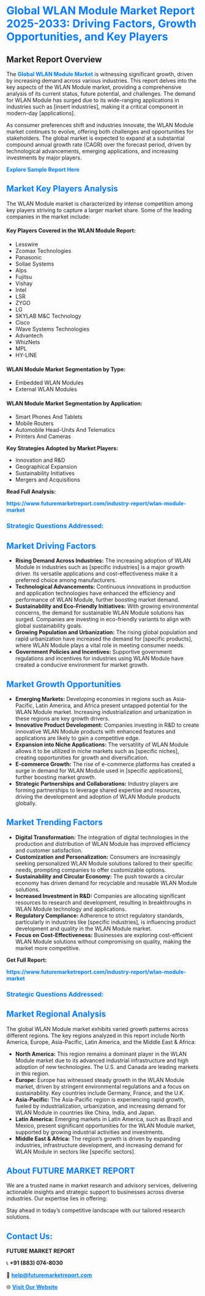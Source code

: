 <h1 style="color: #007BFF;">Global WLAN Module Market Report 2025-2033: Driving Factors, Growth Opportunities, and Key Players</h1>

<section id="overview">
<h2>Market Report Overview</h2>
<p>The <a href="https://www.futuremarketreport.com/industry-report/wlan-module-market" style="color: #007BFF; text-decoration: none;"><strong>Global WLAN Module Market</strong></a> is witnessing significant growth, driven by increasing demand across various industries. This report delves into the key aspects of the WLAN Module market, providing a comprehensive analysis of its current status, future potential, and challenges. The demand for WLAN Module has surged due to its wide-ranging applications in industries such as [insert industries], making it a critical component in modern-day [applications].</p>
<p>As consumer preferences shift and industries innovate, the WLAN Module market continues to evolve, offering both challenges and opportunities for stakeholders. The global market is expected to expand at a substantial compound annual growth rate (CAGR) over the forecast period, driven by technological advancements, emerging applications, and increasing investments by major players.</p>
</section>

<section id="overview">
<p><a href="https://www.futuremarketreport.com/request-sample/reportId=82322" style="color: #007BFF; text-decoration: none;"><strong>Explore Sample Report Here</strong></a></p>
</section>

<section id="key-players">
<h2 style="color: #007BFF;">Market Key Players Analysis</h2>
<p>The WLAN Module market is characterized by intense competition among key players striving to capture a larger market share. Some of the leading companies in the market include:</p>
<h4>Key Players Covered in the WLAN Module Report:</h4>
<ul><li>Lesswire</li><li>Zcomax Technologies</li><li>Panasonic</li><li>Sollae Systems</li><li>Alps</li><li>Fujitsu</li><li>Vishay</li><li>Intel</li><li>LSR</li><li>ZYGO</li><li>LG</li><li>SKYLAB M&amp;C Technology</li><li>Cisco</li><li>IWave Systems Technologies</li><li>Advantech</li><li>WhizNets</li><li>MPL</li><li>HY-LINE</li></ul>
<h4>WLAN Module Market Segmentation by Type:</h4>
<ul><li>Embedded WLAN Modules</li><li>External WLAN Modules</li></ul>

<h4>WLAN Module Market Segmentation by Application:</h4>
<ul><li>Smart Phones And Tablets</li><li>Mobile Routers</li><li>Automobile Head-Units And Telematics</li><li>Printers And Cameras</li></ul>
<p><strong>Key Strategies Adopted by Market Players:</strong></p>
<ul>
<li>Innovation and R&D</li>
<li>Geographical Expansion</li>
<li>Sustainability Initiatives</li>
<li>Mergers and Acquisitions</li>
</ul>
</section>

<section>
<p><strong>Read Full Analysis: </strong></p><a href="https://www.futuremarketreport.com/industry-report/wlan-module-market" style="color: #007BFF; text-decoration: none;"><strong>https://www.futuremarketreport.com/industry-report/wlan-module-market</strong></a>
<h3 style="color: #007BFF;">Strategic Questions Addressed:</h3>
</section>

<section id="driving-factors">
<h2 style="color: #007BFF;">Market Driving Factors</h2>
<ul>
<li><strong>Rising Demand Across Industries:</strong> The increasing adoption of WLAN Module in industries such as [specific industries] is a major growth driver. Its versatile applications and cost-effectiveness make it a preferred choice among manufacturers.</li>
<li><strong>Technological Advancements:</strong> Continuous innovations in production and application technologies have enhanced the efficiency and performance of WLAN Module, further boosting market demand.</li>
<li><strong>Sustainability and Eco-Friendly Initiatives:</strong> With growing environmental concerns, the demand for sustainable WLAN Module solutions has surged. Companies are investing in eco-friendly variants to align with global sustainability goals.</li>
<li><strong>Growing Population and Urbanization:</strong> The rising global population and rapid urbanization have increased the demand for [specific products], where WLAN Module plays a vital role in meeting consumer needs.</li>
<li><strong>Government Policies and Incentives:</strong> Supportive government regulations and incentives for industries using WLAN Module have created a conducive environment for market growth.</li>
</ul>
</section>

<section id="growth-opportunities">
<h2 style="color: #007BFF;">Market Growth Opportunities</h2>
<ul>
<li><strong>Emerging Markets:</strong> Developing economies in regions such as Asia-Pacific, Latin America, and Africa present untapped potential for the WLAN Module market. Increasing industrialization and urbanization in these regions are key growth drivers.</li>
<li><strong>Innovative Product Development:</strong> Companies investing in R&D to create innovative WLAN Module products with enhanced features and applications are likely to gain a competitive edge.</li>
<li><strong>Expansion into Niche Applications:</strong> The versatility of WLAN Module allows it to be utilized in niche markets such as [specific niches], creating opportunities for growth and diversification.</li>
<li><strong>E-commerce Growth:</strong> The rise of e-commerce platforms has created a surge in demand for WLAN Module used in [specific applications], further boosting market growth.</li>
<li><strong>Strategic Partnerships and Collaborations:</strong> Industry players are forming partnerships to leverage shared expertise and resources, driving the development and adoption of WLAN Module products globally.</li>
</ul>
</section>

<section id="trending-factors">
<h2 style="color: #007BFF;">Market Trending Factors</h2>
<ul>
<li><strong>Digital Transformation:</strong> The integration of digital technologies in the production and distribution of WLAN Module has improved efficiency and customer satisfaction.</li>
<li><strong>Customization and Personalization:</strong> Consumers are increasingly seeking personalized WLAN Module solutions tailored to their specific needs, prompting companies to offer customizable options.</li>
<li><strong>Sustainability and Circular Economy:</strong> The push towards a circular economy has driven demand for recyclable and reusable WLAN Module solutions.</li>
<li><strong>Increased Investment in R&D:</strong> Companies are allocating significant resources to research and development, resulting in breakthroughs in WLAN Module technology and applications.</li>
<li><strong>Regulatory Compliance:</strong> Adherence to strict regulatory standards, particularly in industries like [specific industries], is influencing product development and quality in the WLAN Module market.</li>
<li><strong>Focus on Cost-Effectiveness:</strong> Businesses are exploring cost-efficient WLAN Module solutions without compromising on quality, making the market more competitive.</li>
</ul>
</section>

<section>
<p><strong>Get Full Report: </strong></p><a href="https://www.futuremarketreport.com/industry-report/wlan-module-market" style="color: #007BFF; text-decoration: none;"><strong>https://www.futuremarketreport.com/industry-report/wlan-module-market</strong></a>
<h3 style="color: #007BFF;">Strategic Questions Addressed:</h3>
</section>


<section id="regional-analysis">
<h2 style="color: #007BFF;">Market Regional Analysis</h2>
<p>The global WLAN Module market exhibits varied growth patterns across different regions. The key regions analyzed in this report include North America, Europe, Asia-Pacific, Latin America, and the Middle East & Africa:</p>
<ul>
<li><strong>North America:</strong> This region remains a dominant player in the WLAN Module market due to its advanced industrial infrastructure and high adoption of new technologies. The U.S. and Canada are leading markets in this region.</li>
<li><strong>Europe:</strong> Europe has witnessed steady growth in the WLAN Module market, driven by stringent environmental regulations and a focus on sustainability. Key countries include Germany, France, and the U.K.</li>
<li><strong>Asia-Pacific:</strong> The Asia-Pacific region is experiencing rapid growth, fueled by industrialization, urbanization, and increasing demand for WLAN Module in countries like China, India, and Japan.</li>
<li><strong>Latin America:</strong> Emerging markets in Latin America, such as Brazil and Mexico, present significant opportunities for the WLAN Module market, supported by growing industrial activities and investments.</li>
<li><strong>Middle East & Africa:</strong> The region’s growth is driven by expanding industries, infrastructure development, and increasing demand for WLAN Module in sectors like [specific sectors].</li>
</ul>
</section>

<footer>
<h2 style="color: #007BFF;">About FUTURE MARKET REPORT</h2>
<p>We are a trusted name in market research and advisory services, delivering actionable insights and strategic support to businesses across diverse industries. Our expertise lies in offering:</p>

<p>Stay ahead in today’s competitive landscape with our tailored research solutions.</p>

<h2 style="color: #007BFF;">Contact Us:</h2>
<p><strong>FUTURE MARKET REPORT</strong></p>
<p>📞 <strong>+91 (883) 074-8030</strong></p>
<p>📧 <strong><a href="mailto:help@futuremarketreport.com" style="color: #007BFF;">help@futuremarketreport.com</a></strong></p>
<p>🌐 <strong><a href="https://www.futuremarketreport.com/" style="color: #007BFF;">Visit Our Website</a></strong></p>
</footer>